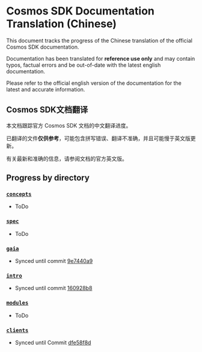 # Cosmos SDK Documentation Translation (Chinese)

This document tracks the progress of the Chinese translation of the official Cosmos SDK documentation.

Documentation has been translated for **reference use only** and may contain typos, factual errors and be out-of-date with the latest english documentation.

Please refer to the official english version of the documentation for the latest and accurate information.

## Cosmos SDK文档翻译

本文档跟踪官方 Cosmos SDK 文档的中文翻译进度。

已翻译的文件**仅供参考**，可能包含拼写错误、翻译不准确，并且可能慢于英文版更新。

有关最新和准确的信息，请参阅文档的官方英文版。

## Progress by directory

### [`concepts`](../concepts/)

- ToDo

### [`spec`](../spec/)

- ToDo

### [`gaia`](../gaia/)

- Synced until commit [9e7440a9](https://github.com/cosmos/cosmos-sdk/commit/9e7440a92c14187b05a3064864899f708a507d82)

### [`intro`](../intro/)

- Synced until commit [160928b8](https://github.com/cosmos/cosmos-sdk/commit/160928b8f3586a2674cca136891e2cc15d4232d9) 

### [`modules`](../modules/)

- ToDo

### [`clients`](../clients/)

- Synced until Commit [dfe58f8d](<https://github.com/cosmos/cosmos-sdk/commit/dfe58f8d8dff662aa6ff9d29503ee3cd3c1ec48c>)

